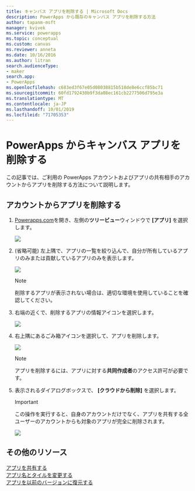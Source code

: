 ```yaml
---
title: キャンバス アプリを削除する | Microsoft Docs
description: PowerApps から既存のキャンバス アプリを削除する方法
author: tapanm-msft
manager: kvivek
ms.service: powerapps
ms.topic: conceptual
ms.custom: canvas
ms.reviewer: anneta
ms.date: 10/16/2016
ms.author: litran
search.audienceType:
- maker
search.app:
- PowerApps
ms.openlocfilehash: c683ed3f67e05d08038815b518de8e6ccf85bc71
ms.sourcegitcommit: 60fd1792430b9f3da08ec161cb2277506d795e3a
ms.translationtype: MT
ms.contentlocale: ja-JP
ms.lasthandoff: 10/01/2019
ms.locfileid: "71705353"
---
```

# <a name="delete-a-canvas-app-from-powerapps"></a>PowerApps からキャンバス アプリを削除する
この記事では、ご利用の PowerApps アカウントおよびアプリの共有相手のアカウントからアプリを削除する方法について説明します。

## <a name="delete-an-app-from-your-account"></a>アカウントからアプリを削除する
1. [Powerapps.com](https://web.powerapps.com?utm_source=padocs&utm_medium=linkinadoc&utm_campaign=referralsfromdoc)を開き、左側の**ツリービュー**ウィンドウで **[アプリ]** を選択します。
   
    ![](./media/delete-app/file-apps.png)
2. (省略可能) 左上隅で、アプリの一覧を絞り込んで、自分が所有しているアプリのみまたは貢献しているアプリのみを表示します。
   
    ![](./media/delete-app/filter-list.png)
   
    > [!NOTE]
   > 削除するアプリが表示されない場合は、適切な環境を使用していることを確認してください。
3. 右端の近くで、削除するアプリの情報アイコンを選択します。
   
    ![](./media/delete-app/app-options.png)
4. 右上隅にあるごみ箱アイコンを選択して、アプリを削除します。
   
    ![](./media/delete-app/delete-icon.png)
   
    > [!NOTE]
   > アプリを削除するには、アプリに対する**共同作成者**のアクセス許可が必要です。
5. 表示されるダイアログボックスで、 **[クラウドから削除]** を選択します。  
   
    > [!IMPORTANT]
   > この操作を実行すると、自身のアカウントだけでなく、アプリを共有する全ユーザーのアカウントからも対象のアプリが完全に削除されます。
   
    ![](./media/delete-app/delete-button.png)

## <a name="more-resources"></a>その他のリソース
[アプリを共有する](share-app.md)  
[アプリ名とタイルを変更する](set-name-tile.md)  
[アプリを以前のバージョンに復元する](restore-an-app.md)  


